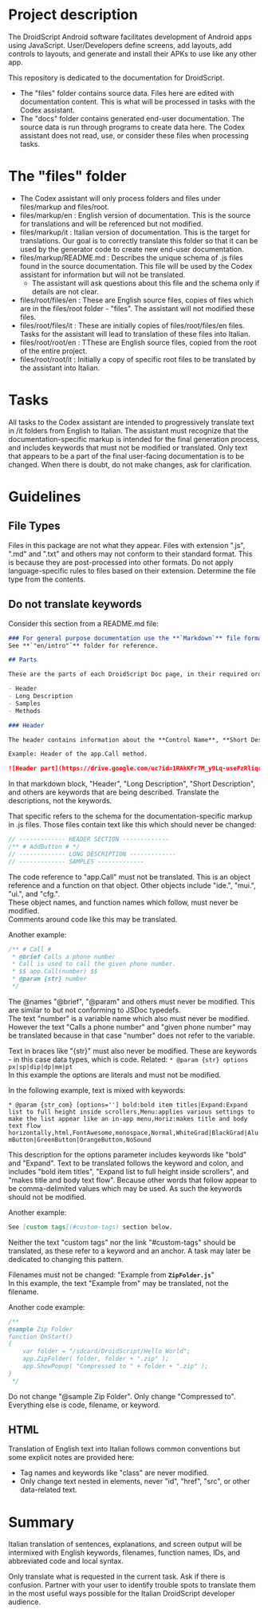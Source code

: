 # Project description

The DroidScript Android software facilitates development of Android apps using JavaScript. User/Developers define screens, add layouts, add controls to layouts, and generate and install their APKs to use like any other app.

This repository is dedicated to the documentation for DroidScript.

- The "files" folder contains source data. Files here are edited with documentation content. This is what will be processed in tasks with the Codex assistant.
- The "docs" folder contains generated end-user documentation. The source data is run through programs to create data here. The Codex assistant does not read, use, or consider these files when processing tasks.

# The "files" folder

- The Codex assistant will only process folders and files under files/markup and files/root.
- files/markup/en : English version of documentation. This is the source for translations and will be referenced but not modified.
- files/markup/it : Italian version of documentation. This is the target for translations. Our goal is to correctly translate this folder so that it can be used by the generator code to create new end-user documentation.
- files/markup/README.md : Describes the unique schema of .js files found in the source documentation. This file will be used by the Codex assistant for information but will not be translated.
    - The assistant will ask questions about this file and the schema only if details are not clear.
- files/root/files/en : These are English source files, copies of files which are  in the files/root folder - "files". The assistant will not modified these files.
- files/root/files/it : These are initially copies of files/root/files/en files. Tasks for the assistant will lead to translation of these files into Italian.
- files/root/root/en : TThese are English source files, copied from the root of the entire project.
- files/root/root/it : Initially a copy of specific root files to be translated by the assistant into Italian.

# Tasks

All tasks to the Codex assistant are intended to progressively translate text in /it folders from English to Italian. The assistant must recognize that the documentation-specific markup is intended for the final generation process, and includes keywords that must not be modified or translated. Only text that appears to be a part of the final user-facing documentation is to be changed. When there is doubt, do not make changes, ask for clarification.

# Guidelines

## File Types

Files in this package are not what they appear. Files with extension ".js", ".md" and ".txt" and others may not conform to their standard format. This is because they are post-processed into other formats. Do not apply language-specific rules to files based on their extension. Determine the file type from the contents.

## Do not translate keywords

Consider this section from a README.md file:

```markdown
### For general purpose documentation use the **`Markdown`** file format.
See **`"en/intro"`** folder for reference.

## Parts

These are the parts of each DroidScript Doc page, in their required order. Parts may be missing or added later, as long as they are in the correct order.

- Header
- Long Description
- Samples
- Methods

### Header

The header contains information about the **Control Name**, **Short Description**, and **Initialization**. The **Initialization** also contains information about parameters and the return data type.

Example: Header of the app.Call method.

![Header part](https://drive.google.com/uc?id=1RAkKFr7M_y9Lq-useFzRliqrRtIdUmNj)
```

In that markdown block, "Header", "Long Description", "Short Description", and others are keywords that are being described. Translate the descriptions, not the keywords.

That specific refers to the schema for the documentation-specific markup in .js files. Those files contain text like this which should never be changed:

```js
// ------------- HEADER SECTION -------------
/** # AddButton # */
// ------------- LONG DESCRIPTION -------------
// ------------- SAMPLES -------------
```

The code reference to "app.Call" must not be translated. This is an object reference and a function on that object. Other objects include "ide.", "mui.", "ui.", and "cfg.".  
These object names, and function names which follow, must never be modified.  
Comments around code like this may be translated.

Another example:

```js
/** # Call #
 * @brief Calls a phone number
 * Call is used to call the given phone number.
 * $$ app.Call(number) $$
 * @param {str} number
 */
```

The @names "@brief", "@param" and others must never be modified. This are similar to but not conforming to JSDoc typedefs.   
The text "number" is a variable name which also must never be modified.  
However the text "Calls a phone number" and "given phone number" may be translated because in that case "number" does not refer to the variable.

Text in braces like "{str}" must also never be modified. These are keywords - in this case data types, which is code.
Related: `* @param {str} options px|sp|dip|dp|mm|pt`  
In this example the options are literals and must not be modified.

In the following example, text is mixed with keywords:

`* @param {str_com} [options=''] bold:bold item titles|Expand:Expand list to full height inside scrollers,Menu:applies various settings to make the list appear like an in-app menu,Horiz:makes title and body text flow horizontally,html,FontAwesome,monospace,Normal,WhiteGrad|BlackGrad|AlumButton|GreenButton|OrangeButton,NoSound`

This description for the options parameter includes keywords like "bold" and "Expand". Text to be translated follows the keyword and colon, and includes "bold item titles", "Expand list to full height inside scrollers", and "makes title and body text flow". Because other words that follow appear to be comma-delimited values which may be used. As such the keywords should not be modified.

Another example:

```markdown
See [custom tags](#custom-tags) section below.
```

Neither the text "custom tags" nor the link "#custom-tags" should be translated, as these refer to a keyword and an anchor. A task may later be dedicated to changing this pattern.

Filenames must not be changed: "Example from **`ZipFolder.js`**"  
In this example, the text "Example from" may be translated, not the filename.

Another code example:

``` js
/**
@sample Zip Folder
function OnStart()
{
    var folder = "/sdcard/DroidScript/Hello World";
	app.ZipFolder( folder, folder + ".zip" );
	app.ShowPopup( "Compressed to " + folder + ".zip" );
}
 */
```

Do not change "@sample Zip Folder". Only change "Compressed to". Everything else is code, filename, or keyword.

## HTML

Translation of English text into Italian follows common conventions but some explicit notes are provided here:

- Tag names and keywords like "class" are never modified.
- Only change text nested in elements, never "id", "href", "src", or other data-related text.

# Summary

Italian translation of sentences, explanations, and screen output will be intermixed with English keywords, filenames, function names, IDs, and abbreviated code and local syntax.

Only translate what is requested in the current task. Ask if there is confusion. Partner with your user to identify trouble spots to translate them in the most useful ways possible for the Italian DroidScript developer audience.